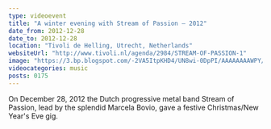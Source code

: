 ```yaml
---
type: videoevent
title: "A winter evening with Stream of Passion — 2012"
date_from: 2012-12-28
date_to: 2012-12-28
location: "Tivoli de Helling, Utrecht, Netherlands"
websiteUrl: "http://www.tivoli.nl/agenda/2984/STREAM-OF-PASSION-1"
image: "https://3.bp.blogspot.com/-2VA5ItpKHD4/UN8wi-0DpPI/AAAAAAAAWPY/aGH25OmXyCA/s1600/dsc06117.picasaweb.jpg"
videocategories: music
posts: 0175
---
```


On December 28, 2012 the Dutch progressive metal band Stream of Passion, lead by the splendid Marcela Bovio, gave a festive Christmas/New Year's Eve gig.
